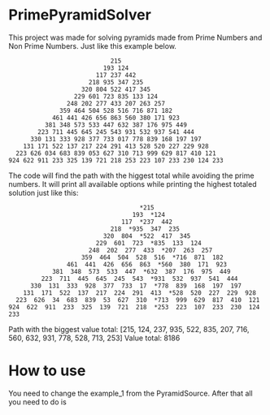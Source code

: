 # PrimePyramidSolver
This project was made for solving pyramids made from Prime Numbers and Non Prime Numbers. Just like this example below.

                                215
                              193 124
                            117 237 442
                          218 935 347 235
                        320 804 522 417 345
                      229 601 723 835 133 124
                    248 202 277 433 207 263 257
                  359 464 504 528 516 716 871 182
                461 441 426 656 863 560 380 171 923
              381 348 573 533 447 632 387 176 975 449
            223 711 445 645 245 543 931 532 937 541 444
          330 131 333 928 377 733 017 778 839 168 197 197
        131 171 522 137 217 224 291 413 528 520 227 229 928
      223 626 034 683 839 053 627 310 713 999 629 817 410 121
    924 622 911 233 325 139 721 218 253 223 107 233 230 124 233


The code will find the path with the higgest total while avoiding the prime numbers. It will print all available options while printing the highest totaled solution just like this: 

                                    
                                        *215  
                                      193  *124  
                                   117  *237  442  
                                218  *935  347  235  
                              320  804  *522  417  345  
                            229  601  723  *835  133  124  
                          248  202  277  433  *207  263  257  
                        359  464  504  528  516  *716  871  182  
                    461  441  426  656  863  *560  380  171  923  
                381  348  573  533  447  *632  387  176  975  449  
             223  711  445  645  245  543  *931  532  937  541  444  
          330  131  333  928  377  733  17  *778  839  168  197  197  
        131  171  522  137  217  224  291  413  *528  520  227  229  928  
      223  626  34  683  839  53  627  310  *713  999  629  817  410  121  
    924  622  911  233  325  139  721  218  *253  223  107  233  230  124  233  

Path with the biggest value total:   [215, 124, 237, 935, 522, 835, 207, 716, 560, 632, 931, 778, 528, 713, 253]	Value total:   8186


# How to use 

You need to change the example_1 from the PyramidSource. After that all you need to do is 
